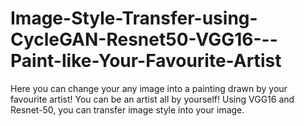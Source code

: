 # Image-Style-Transfer-using-CycleGAN-Resnet50-VGG16---Paint-like-Your-Favourite-Artist 
Here you can change your any image into a painting drawn by your favourite artist! You can be an artist all by yourself!
Using VGG16 and Resnet-50, you can transfer image style into your image. 
